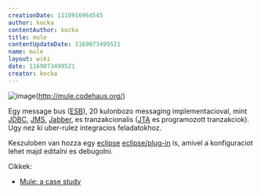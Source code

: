```yaml
---
creationDate: 1110916964545 
author: kocka 
contentAuthor: kocka 
title: mule 
contentUpdateDate: 1169073499521 
name: mule 
layout: wiki 
date: 1169073499521 
creator: kocka 
---
```

![image](http://www.muleumo.org/images/logo-with-title-small.gif)(http://mule.codehaus.org/)

Egy message bus ([ESB](ESB.html)), 20 kulonbozo messaging implementacioval, mint [JDBC](JDBC.html), [JMS](JMS.html), [Jabber](jabber.html), es tranzakcionalis ([JTA](JTA.html) es programozott tranzakciok). Ugy nez ki uber-rulez integracios feladatokhoz.

Keszuloben van hozza egy [eclipse](Eclipse.html) [eclipse/plug-in](Eclipse/Plug-in.html) is, amivel a konfiguraciot lehet majd editalni es debugolni.

Cikkek:

*   [Mule: a case study](http://www.theserverside.com/tt/articles/article.tss?l=CaseStudyMule)





